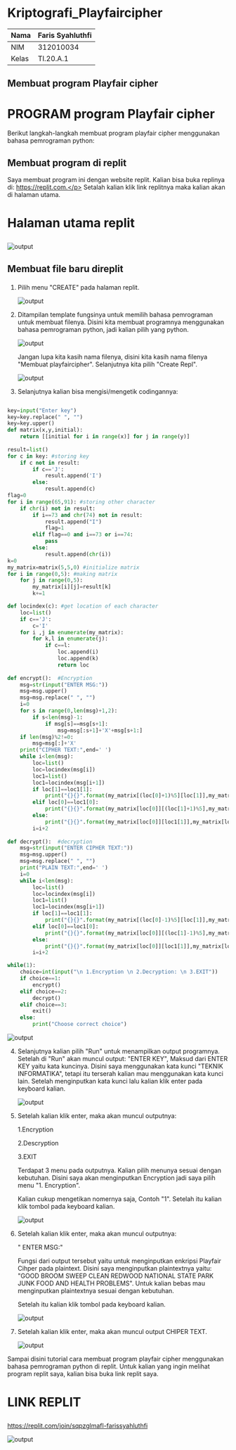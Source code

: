 # Kriptografi_Playfaircipher


| Nama      | Faris Syahluthfi |
| ----------- | ----------- |
| NIM     | 312010034       |
| Kelas   | TI.20.A.1        |

## Membuat program Playfair cipher
# PROGRAM program Playfair cipher
Berikut langkah-langkah membuat program playfair cipher menggunakan bahasa pemrograman python:</p>
## Membuat program di replit
Saya membuat program ini dengan website replit. Kalian bisa buka replinya di: https://replit.com.</p>
Setalah kalian klik link replitnya maka kalian akan di halaman utama.</p>
# Halaman utama replit </p>
![output](output/replit1.png)

## Membuat file baru direplit </p>
1. Pilih menu "CREATE" pada halaman replit. </p>
![output](output/replit2.png)

2. Ditampilan template fungsinya untuk memilih bahasa pemrograman untuk membuat filenya. Disini kita membuat programnya menggunakan bahasa pemrograman python, jadi kalian pilih yang python. </p>
![output](output/replit3.png)</p>
Jangan lupa kita kasih nama filenya, disini kita kasih nama filenya "Membuat playfaircipher". Selanjutnya kita pilih "Create Repl". </p>
![output](output/replit4.png)</p>

3. Selanjutnya kalian bisa mengisi/mengetik codingannya:
```python

key=input("Enter key")
key=key.replace(" ", "")
key=key.upper()
def matrix(x,y,initial):
    return [[initial for i in range(x)] for j in range(y)]
    
result=list()
for c in key: #storing key
    if c not in result:
        if c=='J':
            result.append('I')
        else:
            result.append(c)
flag=0
for i in range(65,91): #storing other character
    if chr(i) not in result:
        if i==73 and chr(74) not in result:
            result.append("I")
            flag=1
        elif flag==0 and i==73 or i==74:
            pass    
        else:
            result.append(chr(i))
k=0
my_matrix=matrix(5,5,0) #initialize matrix
for i in range(0,5): #making matrix
    for j in range(0,5):
        my_matrix[i][j]=result[k]
        k+=1

def locindex(c): #get location of each character
    loc=list()
    if c=='J':
        c='I'
    for i ,j in enumerate(my_matrix):
        for k,l in enumerate(j):
            if c==l:
                loc.append(i)
                loc.append(k)
                return loc
            
def encrypt():  #Encryption
    msg=str(input("ENTER MSG:"))
    msg=msg.upper()
    msg=msg.replace(" ", "")             
    i=0
    for s in range(0,len(msg)+1,2):
        if s<len(msg)-1:
            if msg[s]==msg[s+1]:
                msg=msg[:s+1]+'X'+msg[s+1:]
    if len(msg)%2!=0:
        msg=msg[:]+'X'
    print("CIPHER TEXT:",end=' ')
    while i<len(msg):
        loc=list()
        loc=locindex(msg[i])
        loc1=list()
        loc1=locindex(msg[i+1])
        if loc[1]==loc1[1]:
            print("{}{}".format(my_matrix[(loc[0]+1)%5][loc[1]],my_matrix[(loc1[0]+1)%5][loc1[1]]),end=' ')
        elif loc[0]==loc1[0]:
            print("{}{}".format(my_matrix[loc[0]][(loc[1]+1)%5],my_matrix[loc1[0]][(loc1[1]+1)%5]),end=' ')  
        else:
            print("{}{}".format(my_matrix[loc[0]][loc1[1]],my_matrix[loc1[0]][loc[1]]),end=' ')    
        i=i+2        
                 
def decrypt():  #decryption
    msg=str(input("ENTER CIPHER TEXT:"))
    msg=msg.upper()
    msg=msg.replace(" ", "")
    print("PLAIN TEXT:",end=' ')
    i=0
    while i<len(msg):
        loc=list()
        loc=locindex(msg[i])
        loc1=list()
        loc1=locindex(msg[i+1])
        if loc[1]==loc1[1]:
            print("{}{}".format(my_matrix[(loc[0]-1)%5][loc[1]],my_matrix[(loc1[0]-1)%5][loc1[1]]),end=' ')
        elif loc[0]==loc1[0]:
            print("{}{}".format(my_matrix[loc[0]][(loc[1]-1)%5],my_matrix[loc1[0]][(loc1[1]-1)%5]),end=' ')  
        else:
            print("{}{}".format(my_matrix[loc[0]][loc1[1]],my_matrix[loc1[0]][loc[1]]),end=' ')    
        i=i+2        

while(1):
    choice=int(input("\n 1.Encryption \n 2.Decryption: \n 3.EXIT"))
    if choice==1:
        encrypt()
    elif choice==2:
        decrypt()
    elif choice==3:
        exit()
    else:
        print("Choose correct choice")

```
</p>

![output](output/replit5.png)</p>

4. Selanjutnya kalian pilih "Run" untuk menampilkan output programnya. Setelah di "Run" akan muncul output: "ENTER KEY", Maksud dari ENTER KEY yaitu kata kuncinya. Disini saya menggunakan kata kunci "TEKNIK INFORMATIKA", tetapi itu terserah kalian mau menggunakan kata kunci lain. Setelah menginputkan kata kunci lalu kalian klik enter pada keyboard kalian.</p>
![output](output/replit6.png)</p>

5. Setelah kalian klik enter, maka akan muncul outputnya: </p>
 1.Encryption </p>
 2.Descryption </p>
 3.EXIT </p>
 Terdapat 3 menu pada outputnya. Kalian pilih menunya sesuai dengan kebutuhan. Disini saya akan menginputkan Encryption jadi saya pilih menu "1. Encryption".</p>
 Kalian cukup mengetikan nomernya saja, Contoh "1". Setelah itu kalian klik tombol pada keyboard kalian. </p>
 ![output](output/replit7.png)</p>

 6. Setelah kalian klik enter, maka akan muncul outputnya: </p>
  " ENTER MSG:" </P>
  Fungsi dari output tersebut yaitu untuk menginputkan enkripsi Playfair Cihper pada plaintext. Disini saya menginputkan plaintextnya yaitu: "GOOD BROOM SWEEP CLEAN REDWOOD NATIONAL STATE PARK JUNK FOOD AND HEALTH PROBLEMS". Untuk kalian bebas mau menginputkan plaintextnya sesuai dengan kebutuhan. </p>
  Setelah itu kalian klik tombol pada keyboard kalian. </p>
 ![output](output/replit8.png)</p>

 7. Setelah kalian klik enter, maka akan muncul output CHIPER TEXT. </p>
 ![output](output/replit9.png)</p>

 Sampai disini tutorial cara membuat program playfair cipher menggunakan bahasa pemrograman python di replit. Untuk kalian yang ingin melihat program replit saya, kalian bisa buka link replit saya. </p>
 # LINK REPLIT </p>
 https://replit.com/join/sqpzglmafl-farissyahluthfi </p>
![output](output/terimakasih.png)</p>




